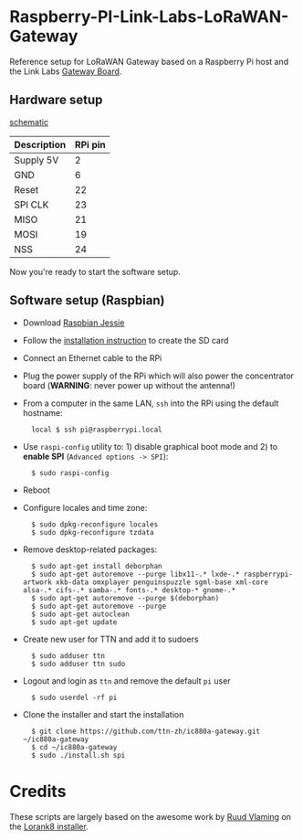 # Raspberry-PI-Link-Labs-LoRaWAN-Gateway

Reference setup for LoRaWAN Gateway based on a Raspberry Pi host and the Link Labs [Gateway Board](http://store.link-labs.com/products/lorawan-raspberry-pi-board).

## Hardware setup

[schematic](http://forum.thethingsnetwork.org/uploads/default/original/1X/dbdd7deb2b854bb7104019d79683f2d1ae9f1c51.pdf)

| Description   | RPi pin
|---------------|-----------------
| Supply 5V     | 2
| GND           | 6
| Reset         | 22
| SPI CLK       | 23
| MISO          | 21
| MOSI          | 19
| NSS           | 24

Now you're ready to start the software setup.

## Software setup (Raspbian)

- Download [Raspbian Jessie](https://www.raspberrypi.org/downloads/)
- Follow the [installation instruction](https://www.raspberrypi.org/documentation/installation/installing-images/README.md) to create the SD card
- Connect an Ethernet cable to the RPi
- Plug the power supply of the RPi which will also power the concentrator board (**WARNING**: never power up without the antenna!)
- From a computer in the same LAN, `ssh` into the RPi using the default hostname:

        local $ ssh pi@raspberrypi.local

- Use `raspi-config` utility to: 1) disable graphical boot mode and 2) to **enable SPI** (`Advanced options -> SPI`):

        $ sudo raspi-config

- Reboot
- Configure locales and time zone:

        $ sudo dpkg-reconfigure locales
        $ sudo dpkg-reconfigure tzdata

- Remove desktop-related packages:

        $ sudo apt-get install deborphan
        $ sudo apt-get autoremove --purge libx11-.* lxde-.* raspberrypi-artwork xkb-data omxplayer penguinspuzzle sgml-base xml-core alsa-.* cifs-.* samba-.* fonts-.* desktop-* gnome-.*
        $ sudo apt-get autoremove --purge $(deborphan)
        $ sudo apt-get autoremove --purge
        $ sudo apt-get autoclean
        $ sudo apt-get update

- Create new user for TTN and add it to sudoers

        $ sudo adduser ttn 
        $ sudo adduser ttn sudo

- Logout and login as `ttn` and remove the default `pi` user

        $ sudo userdel -rf pi

- Clone the installer and start the installation

        $ git clone https://github.com/ttn-zh/ic880a-gateway.git ~/ic880a-gateway
        $ cd ~/ic880a-gateway
        $ sudo ./install.sh spi


# Credits

These scripts are largely based on the awesome work by [Ruud Vlaming](https://github.com/devlaam) on the [Lorank8 installer](https://github.com/Ideetron/Lorank).
